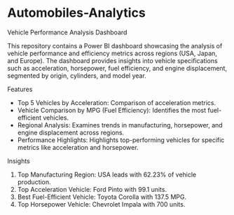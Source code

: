 # Automobiles-Analytics
Vehicle Performance Analysis Dashboard

This repository contains a Power BI dashboard showcasing the analysis of vehicle performance and efficiency metrics across regions (USA, Japan, and Europe). The dashboard provides insights into vehicle specifications such as acceleration, horsepower, fuel efficiency, and engine displacement, segmented by origin, cylinders, and model year.

Features
- Top 5 Vehicles by Acceleration: Comparison of acceleration metrics.
- Vehicle Comparison by MPG (Fuel Efficiency): Identifies the most fuel-efficient vehicles.
- Regional Analysis: Examines trends in manufacturing, horsepower, and engine displacement across regions.
- Performance Highlights: Highlights top-performing vehicles for specific metrics like acceleration and horsepower.


Insights
1. Top Manufacturing Region: USA leads with 62.23% of vehicle production.
2. Top Acceleration Vehicle: Ford Pinto with 99.1 units.
3. Best Fuel-Efficient Vehicle: Toyota Corolla with 137.5 MPG.
4. Top Horsepower Vehicle: Chevrolet Impala with 700 units.

